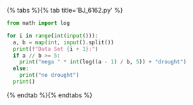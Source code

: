 {% tabs %}{% tab title='BJ_6162.py' %}

```py
from math import log

for i in range(int(input())):
  a, b = map(int, input().split())
  print(f"Data Set {i + 1}:")
  if a // b >= 5:
    print("mega " * int(log((a - 1) / b, 5)) + "drought")
  else:
    print("no drought")
  print()
```

{% endtab %}{% endtabs %}
